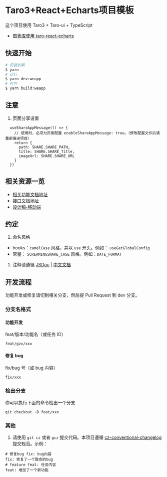 # Taro3+React+Echarts项目模板

这个项目使用 Taro3 + Taro-ui + TypeScript 

- [图表库使用 taro-react-echarts](https://taro-ext.jd.com/plugin/view/62d610ef53a8a975043e7f2c)

## 快速开始

```bash
# 安装依赖
$ yarn
# 运行
$ yarn dev:weapp
# 打包
$ yarn build:weapp
```

## 注意


1. 页面分享设置

```
  useShareAppMessage(() => {
    // 使用时，必须为页面配置 enableShareAppMessage: true。（修改配置文件后请重新编译项目）
    return {
      path: SHARE.SHARE_PATH,
      title: SHARE.SHARE_Title,
      imageUrl: SHARE.SHARE_URL
    }
  })

```
## 相关资源一览

- [相关功能文档地址](https://...)
- [接口文档地址](http://...)
- [设计稿-移动端](https://...)

## 约定

1. 命名风格

- hooks：`camelCase` 风格，并以 `use` 开头。例如： `useGetGlobalConfig`
- 常量： `SCREAMINGSNAKE_CASE` 风格。例如：`DATE_FORMAT`

1. 注释请遵循 [JSDoc](https://jsdoc.app/) | [中文文档](http://shouce.jb51.net/jsdoc/index.html)

## 开发流程

功能开发或修复请切到相关分支，然后提 Pull Request 到 dev 分支。

### 分支名格式

#### 功能开发

feat/版本/功能名（或任务 ID）

```
feat/gzx/xxx
```

#### 修复 bug

fix/bug 号（或 bug 内容）

```
fix/xxx
```

### 检出分支

你可以执行下面的命令检出一个分支

```
git checkout -B feat/xxx
```

### 其他

1. 请使用 `git cz` 或者 `gcz` 提交代码。本项目遵循 [cz-conventional-changelog](https://www.npmjs.com/package/cz-conventional-changelog) 提交规范。示例：

```
# 修复bug fix: bug内容
fix: 修复了一个致命的bug
# feature feat: 任务内容
feat: 增加了一个新功能
```

